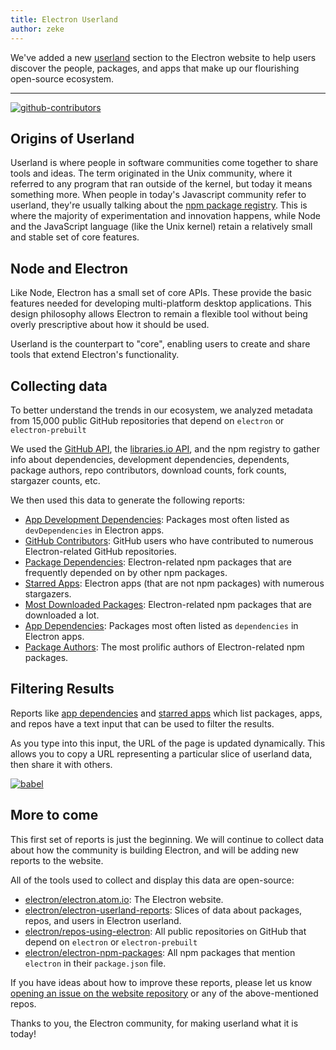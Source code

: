 ```yaml
---
title: Electron Userland
author: zeke
---
```


We've added a new [userland](http://electron.atom.io/userland) section to
the Electron website to help users discover the people, packages, and apps that make
up our flourishing open-source ecosystem.

---

[![github-contributors](https://cloud.githubusercontent.com/assets/2289/21205352/a873f86c-c210-11e6-9a92-1ef37dfc986b.png)](http://electron.atom.io/userland)

## Origins of Userland

Userland is where people in software communities come together to share tools and ideas.
The term originated in the Unix community, where it referred to
any program that ran outside of the kernel, but today it means something more.
When people in today's Javascript community refer to userland, they're usually
talking about the [npm package registry](http://npm.im). This is where the majority of experimentation and
innovation happens, while Node and the JavaScript language (like the Unix kernel) retain
a relatively small and stable set of core features.

## Node and Electron

Like Node, Electron has a small set of core APIs. These provide
the basic features needed for developing multi-platform desktop applications.
This design philosophy allows Electron to remain a flexible tool without being
overly prescriptive about how it should be used.

Userland is the counterpart to "core", enabling users to
create and share tools that extend Electron's functionality.

## Collecting data

To better understand the trends in our ecosystem, we
analyzed metadata from 15,000 public GitHub repositories
that depend on `electron` or `electron-prebuilt`

We used the
[GitHub API](https://developer.github.com/v3/),
the
[libraries.io API](https://libraries.io/api),
and the npm registry to gather info about dependencies,
development dependencies, dependents, package authors,
repo contributors, download counts, fork counts, stargazer
counts, etc.

We then used this data to generate the following reports:

- [App Development Dependencies](http://electron.atom.io/userland/dev_dependencies): Packages most often listed as `devDependencies` in Electron apps.
- [GitHub Contributors](http://electron.atom.io/userland/github_contributors): GitHub users who have contributed to numerous Electron-related GitHub repositories.
- [Package Dependencies](http://electron.atom.io/userland/package_dependencies): Electron-related npm packages that are frequently depended on by other npm packages.
- [Starred Apps](http://electron.atom.io/userland/starred_apps): Electron apps (that are not npm packages) with numerous stargazers.
- [Most Downloaded Packages](http://electron.atom.io/userland/most_downloaded_packages): Electron-related npm packages that are downloaded a lot.
- [App Dependencies](http://electron.atom.io/userland/dependencies): Packages most often listed as `dependencies` in Electron apps.
- [Package Authors](http://electron.atom.io/userland/package_authors): The most prolific authors of Electron-related npm packages.

## Filtering Results

Reports like
[app dependencies](http://electron.atom.io/userland/dependencies) and
[starred apps](http://electron.atom.io/userland/starred_apps)
which list packages, apps, and repos have a text input that can be used to
filter the results.

As you type into this input, the URL of the page is updated dynamically. This
allows you to copy a URL representing a particular slice of userland data,
then share it with others.

[![babel](https://cloud.githubusercontent.com/assets/2289/21328807/7bfa75e4-c5ea-11e6-8212-0e7988b367fd.png)
](http://electron.atom.io/userland/dev_dependencies?q=babel%20preset)

## More to come

This first set of reports is just the beginning. We will continue to collect
data about how the community is building Electron, and will be adding
new reports to the website.

All of the tools used to collect and display this data are open-source:

- [electron/electron.atom.io](https://github.com/electron/electron.atom): The Electron website.
- [electron/electron-userland-reports](https://github.com/electron/electron-userland-reports): Slices of data about packages, repos, and users in Electron userland.
- [electron/repos-using-electron](https://github.com/electron/repos-using-electron): All public repositories on GitHub that depend on `electron` or `electron-prebuilt`
- [electron/electron-npm-packages](https://github.com/zeke/electron-npm-packages): All npm packages that mention `electron` in their `package.json` file.

If you have ideas about how to improve these reports, please let us know
[opening an issue on the website repository](https://github.com/electron/electron.atom.io/issues/new)
or any of the above-mentioned repos.

Thanks to you, the Electron community, for making userland what it is today!
